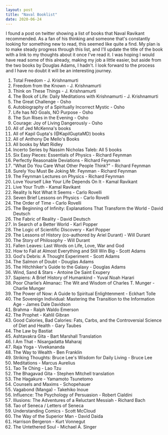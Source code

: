 ```yaml
---
layout: post
title: "Naval Booklist"
date: 2020-06-24
---
```



I found a post on twitter showing a list of books that Naval Ravikant recommended. As a fan of his thinking and someone that's constantly looking for something new to read, this seemed like quite a find. My plan is to make steady progress through this list, and I'll update the title of the book with a link to my thoughts about it once I've read it. I was hoping I would have read some of this already, making my job a little easier, but aside from the two books by Douglas Adams, I hadn't. I look forward to the process and I have no doubt it will be an interesting journey.

1. Total Freedom - J. Krishnamurti
2. Freedom from the Known - J. Krishnamurti
3. Think on These Things - J. Krishnamurti
4. The Book of Life: Daily Meditations with Krishnamurti - J. Krishnamurti
5. The Great Challenge - Osho
6. Autobiography of a Spiritually Incorrect Mystic - Osho
7. Life has NO Goals, NO Purpose - Osho
8. The Sun Rises in the Evening - Osho
9. Courage: Joy of Living Dangerously - Osho
10. All of Jed McKenna's books
11. All of Kapil Gupta's (@KapilGuptaMD) books
12. All of Anthony De Mello's Books
13. All books by Matt Ridley
14. Incerto Series by Nassim Nicholas Taleb: All 5 books
15. Six Easy Pieces: Essentials of Physics - Richard Feynman 
16. Perfectly Reasonable Deviations - Richard Feynman 
17. "What Do You Care What Other People Think?" - Richard Feynman 
18. Surely You Must Be Joking Mr. Feynman - Richard Feynman 
19. The Feynman Lectures on Physics - Richard Feynman 
20. Love Yourself Like Your Life Depends On It - Kamal Ravikant
21. Live Your Truth - Kamal Ravikant
22. Reality Is Not What It Seems - Carlo Rovelli
23. Seven Brief Lessons on Physics - Carlo Rovelli
24. The Order of Time - Carlo Rovelli
25. The Beginning of Infinity: Explanations That Transform the World - David Deutsch
26. The Fabric of Reality - David Deutsch
27. In Search of a Better World - Karl Popper
28. The Logic of Scientific Discovery - Karl Popper
29. The Lessons of History (co-authored by Ariel Durant) - Will Durant
30. The Story of Philosophy - Will Durant
31. Fallen Leaves: Last Words on Life, Love, War and God
32. How to Fail at Almost Everything and Still Win Big - Scott Adams
33. God's Debris: A Thought Experiment - Scott Adams
34. The Salmon of Doubt - Douglas Adams
35. The Hitchhiker's Guide to the Galaxy - Douglas Adams
36. Wind, Sand & Stars - Antoine De Saint Exupery 
37. Sapiens: A Brief History of Humankind - Yuval Noah Harari 
38. Poor Charlie’s Almanac: The Wit and Wisdom of Charles T. Munger - Charlie Munger 
39. The Power of Now: A Guide to Spiritual Enlightenment - Eckhart Tolle
40. The Sovereign Individual: Mastering the Transition to the Information Age - James Dale Davidson 
41. Brahma - Ralph Waldo Emerson
42. The Prophet - Kahlil Gibran
43. Good Calories, Bad Calories: Fats, Carbs, and the Controversial Science of Diet and Health - Gary Taubes 
44. The Law by Bastiat
45. Ashtavakra Gita - Bart Marshall Translation
46. I Am That - Nisargadatta Maharaj
47. Raja Yoga - Vivekananda
48. The Way to Wealth - Ben Franklin 
49. Striking Thoughts: Bruce Lee's Wisdom for Daily Living - Bruce Lee 
50. Meditations - Marcus Aurelius 
51. Tao Te Ching - Lao Tzu
52. The Bhagavad Gita - Stephen Mitchell translation
53. The Hagakure - Yamamoto Tsunetomo
54. Counsels and Maxims - Schopehauer
55. Vagabond (Manga) - Takehiko Inoue
56. Influence: The Psychology of Persuasion - Robert Cialdini
57. Illusions: The Adventures of a Reluctant Messiah - Richard Bach
58. Tao of Seneca / Letters of Seneca
59. Understanding Comics - Scott McCloud
60. The Way of the Superior Man - David Daida
61. Harrison Bergeron - Kurt Vonnegut
62. The Untethered Soul - Michael A. Singer